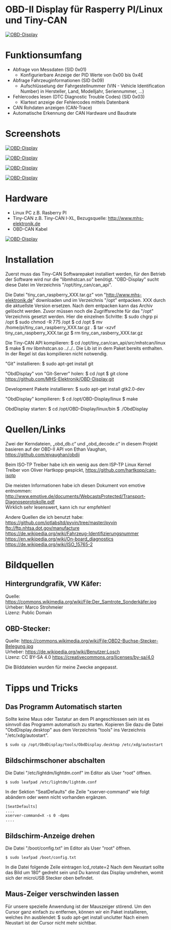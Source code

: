 # OBD-II Display für Rasperry PI/Linux und Tiny-CAN

[![OBD-Display](https://github.com/MHS-Elektronik/OBD-Display/blob/master/doku/obd_display.jpg)](https://github.com/MHS-Elektronik/OBD-Display/blob/master/doku/obd_Display.jpg)

# Funktionsumfang

* Abfrage von Messdaten (SID 0x01)
  * Konfigurierbare Anzeige der PID Werte von 0x00 bis 0x4E
* Abfrage Fahrzeuginformationen (SID 0x09)
  * Aufschlüsselung der Fahrgestellnummer (VIN - Vehicle Identification Number) in Hersteller, Land, Modelljahr, Seriennummer, ...)
* Fehlercodes lesen (DTC Diagnostic Trouble Codes) (SID 0x03)
  * Klartext anzeige der Fehlercodes mittels Datenbank
* CAN Rohdaten anzeigen (CAN-Trace)
* Automatische Erkennung der CAN Hardware und Baudrate

# Screenshots 

[![OBD-Display](https://github.com/MHS-Elektronik/OBD-Display/blob/master/doku/obd_start.png)](https://github.com/MHS-Elektronik/OBD-Display/blob/master/doku/obd_start.png)

[![OBD-Display](https://github.com/MHS-Elektronik/OBD-Display/blob/master/doku/obd_pid_select.jpg)](https://github.com/MHS-Elektronik/OBD-Display/blob/master/doku/obd_pid_select.jpg)

[![OBD-Display](https://github.com/MHS-Elektronik/OBD-Display/blob/master/doku/obd_list_view.jpg)](https://github.com/MHS-Elektronik/OBD-Display/blob/master/doku/obd_list_view.jpg)

[![OBD-Display](https://github.com/MHS-Elektronik/OBD-Display/blob/master/doku/obd_error_codes.jpg)](https://github.com/MHS-Elektronik/OBD-Display/blob/master/doku/obd_error_codes.jpg)


# Hardware
* Linux PC z.B. Rasberry PI
* Tiny-CAN z.B. Tiny-CAN I-XL, Bezugsquelle: http://www.mhs-elektronik.de
* OBD-CAN Kabel

[![OBD-Display](https://github.com/MHS-Elektronik/OBD-Display/blob/master/doku/obd2_cable.jpg)](https://github.com/MHS-Elektronik/OBD-Display/blob/master/doku/obd2_cable.jpg)

# Installation

Zuerst muss das Tiny-CAN Softwarepaket installiert werden, für den Betrieb der Software wird nur die "libmhstcan.so" benötigt. "OBD-Display" sucht diese Datei im Verzeichnis "/opt/tiny_can/can_api". 

Die Datei "tiny_can_raspberry_XXX.tar.gz" von "http://www.mhs-elektronik.de" downloaden und im Verzeichnis "/opt" entpacken. XXX durch die aktuellste Version ersetzen. Nach dem entpacken kann das Archiv gelöscht werden. Zuvor müssen noch die Zugriffsrechte für das "/opt" Verzeichnis gesetzt werden. Hier die einzelnen Schritte:
    $ sudo chgrp pi /opt
    $ sudo chmod -R 775 /opt
    $ cd /opt
    $ mv /home/pi/tiny_can_raspberry_XXX.tar.gz .
    $ tar -xzvf  tiny_can_raspberry_XXX.tar.gz
    $ rm tiny_can_rasberry_XXX.tar.gz

Die Tiny-CAN API kompilieren: 
    $ cd /opt/tiny_can/can_api/src/mhstcan/linux
    $ make
    $ mv libmhstcan.so ../../..
Die Lib ist in dem Paket bereits enthalten. In der Regel ist das kompilieren nicht notwendig.

"Git" installieren:
    $ sudo apt-get install git

"ObdDisplay" von "Git-Server" holen:
    $ cd /opt
    $ git clone https://github.com/MHS-Elektronik/OBD-Display.git

Development Pakete installieren:
    $ sudo apt-get install gtk2.0-dev

"ObdDisplay" kompilieren:
    $ cd /opt/OBD-Display/linux
    $ make

ObdDisplay starten:
    $ cd /opt/OBD-Display/linux/bin
    $ ./ObdDisplay

# Quellen/Links
Zwei der Kerndateien, „obd_db.c“ und „obd_decode.c“ in diesem Projekt basieren auf der OBD-II API von Ethan Vaughan, https://github.com/ejvaughan/obdii

Beim ISO-TP Treiber habe ich ein wenig aus dem ISP-TP Linux Kernel Treiber von Oliver Hartkopp gespickt, https://github.com/hartkopp/can-isotp

Die meisten Informationen habe ich diesen Dokument von emotive entnommen:  
http://www.emotive.de/documents/WebcastsProtected/Transport-Diagnoseprotokolle.pdf  
Wirklich sehr lesenswert, kann ich nur empfehlen!

Andere Quellen die ich benutzt habe:  
https://github.com/iotlabsltd/pyvin/tree/master/pyvin  
ftp://ftp.nhtsa.dot.gov/manufacture  
https://de.wikipedia.org/wiki/Fahrzeug-Identifizierungsnummer  
https://en.wikipedia.org/wiki/On-board_diagnostics  
https://de.wikipedia.org/wiki/ISO_15765-2  

 

# Bildquellen
## Hintergrundgrafik, VW Käfer:
Quelle: https://commons.wikimedia.org/wiki/File:Der_Samtrote_Sonderkäfer.jpg  
Urheber: Marco Strohmeier  
Lizenz: Public Domain  

## OBD-Stecker:
Quelle: https://commons.wikimedia.org/wiki/File:OBD2-Buchse-Stecker-Belegung.jpg  
Urheber: https://de.wikipedia.org/wiki/Benutzer:Losch  
Lizenz: CC BY-SA 4.0  https://creativecommons.org/licenses/by-sa/4.0  

Die Bilddateien wurden für meine Zwecke angepasst.


# Tipps und Tricks
## Das Programm Automatisch starten
Sollte keine Maus oder Tastatur an dem PI angeschlossen sein ist es sinnvoll das Programm automatisch zu starten. Kopieren Sie dazu die Datei "ObdDisplay.desktop" aus dem Verzeichnis "tools" ins Verzeichnis "/etc/xdg/autostart".

    $ sudo cp /opt/ObdDisplay/tools/ObdDisplay.desktop /etc/xdg/autostart 

## Bildschirmschoner abschalten
Die Datei "/etc/lightdm/lightdm.conf" im Editor als User "root" öffnen.

    $ sudo leafpad /etc/lightdm/lightdm.conf
In der Sektion "SeatDefaults" die Zeile "xserver-command" wie folgt abändern oder wenn nicht vorhanden ergänzen.

    [SeatDefaults]
    ....
    xserver-command=X -s 0 -dpms
    ....

## Bildschirm-Anzeige drehen
Die Datei "/boot/config.txt" im Editor als User "root" öffnen.

    $ sudo leafpad /boot/config.txt
In die Datei folgende Zeile eintragen
    lcd_rotate=2
Nach dem Neustart sollte das Bild um 180° gedreht sein und Du kannst das Display umdrehen, womit sich der microUSB Stecker oben befindet.

## Maus-Zeiger verschwinden lassen
Für unsere spezielle Anwendung ist der Mauszeiger störend. Um den Cursor ganz einfach zu entfernen, können wir ein Paket installieren, welches ihn ausblendet:
    $ sudo apt-get install unclutter
Nach einem Neustart ist der Cursor nicht mehr sichtbar.













